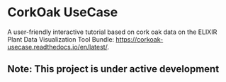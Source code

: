 # CorkOak UseCase
A user-friendly interactive tutorial based on cork oak data on the ELIXIR Plant Data Visualization Tool Bundle:
https://corkoak-usecase.readthedocs.io/en/latest/.
## Note: This project is under active development
